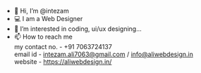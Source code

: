 - 👋 Hi, I’m @intezam
- 💻 I am a Web Designer
- 👀 I’m interested in coding, ui/ux designing...
- 📫 How to reach me <br>
  my contact no. - +91 7063724137<br>
  email id - intezam.ali7063@gmail.com / info@aliwebdesign.in <br>
  website - https://aliwebdesign.in/

